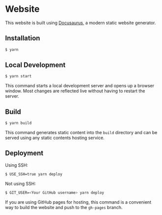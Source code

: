 # Website

This website is built using [Docusaurus](https://docusaurus.io/), a modern static website generator.

## Installation

```bash
$ yarn
```

## Local Development

```bash
$ yarn start
```

This command starts a local development server and opens up a browser window. Most changes are reflected live without having to restart the server.

## Build

```bash
$ yarn build
```

This command generates static content into the `build` directory and can be served using any static contents hosting service.

## Deployment

Using SSH:

```bash
$ USE_SSH=true yarn deploy
```

Not using SSH:

```bash
$ GIT_USER=<Your GitHub username> yarn deploy
```

If you are using GitHub pages for hosting, this command is a convenient way to build the website and push to the `gh-pages` branch.
